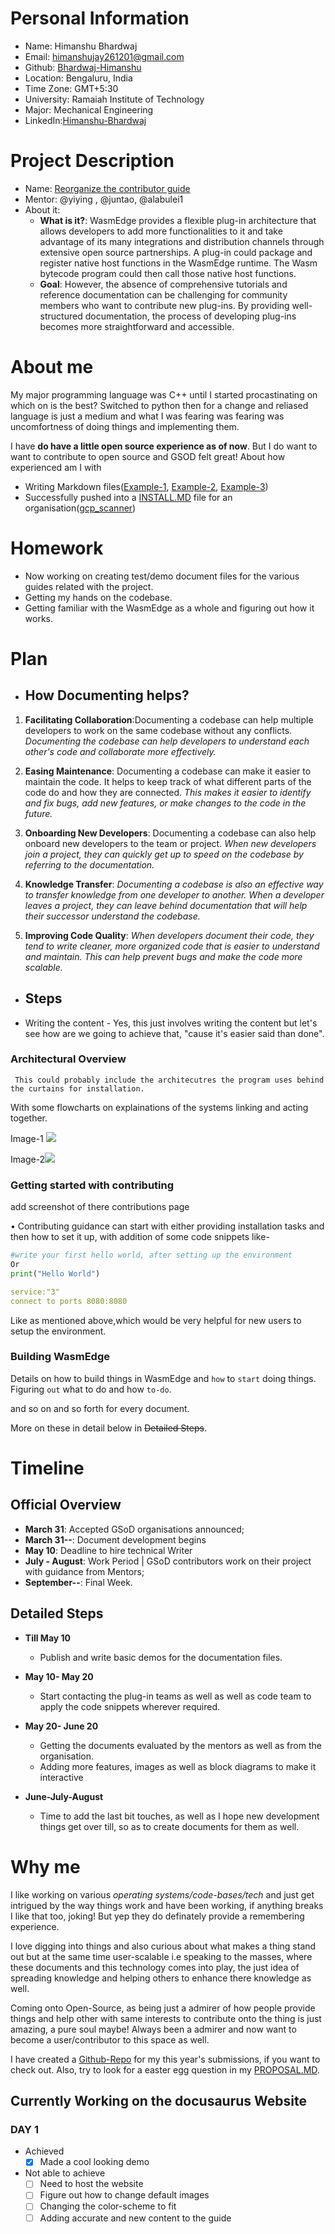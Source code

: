 **Personal Information**
=====================
- Name: Himanshu Bhardwaj
- Email: himanshujay261201@gmail.com
- Github: [Bhardwaj-Himanshu](https://github.com/Bhardwaj-Himanshu)
- Location: Bengaluru, India
- Time Zone: GMT+5:30
- University: Ramaiah Institute of Technology
- Major: Mechanical Engineering
- LinkedIn:[Himanshu-Bhardwaj](https://www.linkedin.com/in/himanshu--bhardwaj/)

**Project Description**
=====================
- Name: [Reorganize the contributor guide](https://github.com/WasmEdge/GSoD2023#project-idea-reorganize-the-contributor-guide)
- Mentor:  @yiying , @juntao, @alabulei1
- About it:
  - **What is it?**: WasmEdge provides a flexible plug-in architecture that allows developers to add more functionalities to it and take advantage of its many integrations and distribution channels through extensive open source partnerships. A plug-in could package and register native host functions in the WasmEdge runtime. The Wasm bytecode program could then call those native host functions.
  - **Goal**: However, the absence of comprehensive tutorials and reference documentation can be challenging for community members who want to contribute new plug-ins. By providing well-structured documentation, the process of developing plug-ins becomes more straightforward and accessible.
 


**About me**
=====================
My major programming language was C++ until I started procastinating on which on is the best? Switched to python then for a change and reliased language is just a medium and what I was fearing was fearing was uncomfortness of doing things and implementing them.

I have **do have a little open source experience as of now**. But I do want to want to contribute to open source and GSOD felt great! About how experienced am I with 

- Writing Markdown files([Example-1](https://github.com/Bhardwaj-Himanshu/GSOC_SUBMISSION_2023/blob/main/README.md), [Example-2](https://github.com/Bhardwaj-Himanshu/GSOC_SUBMISSION_2023/blob/main/Internet%20Health%20Report/PROPOSAL.MD), [Example-3](https://github.com/Bhardwaj-Himanshu/Bhardwaj-Himanshu/blob/main/README.md))
- Successfully pushed into a [INSTALL.MD](https://github.com/google/gcp_scanner/blob/main/INSTALL.md) file for an organisation([gcp_scanner](https://github.com/google/gcp_scanner/pull/131))

**Homework**
=====================
- Now working on creating test/demo document files for the various guides related with the project.
- Getting my hands on the codebase.
- Getting familiar with the WasmEdge as a whole and figuring out how it works.

**Plan**
=====================


 - ## How Documenting helps?
 
 
 1. **Facilitating Collaboration**:Documenting a codebase can help multiple developers to work on the same codebase without any conflicts. *Documenting the codebase can help developers to understand each other's code and collaborate more effectively.*
    
2.  **Easing Maintenance**: Documenting a codebase can make it easier to maintain the code. It helps to keep track of what different parts of the code do and how they are connected. *This makes it easier to identify and fix bugs, add new features, or make changes to the code in the future.*
    
3.  **Onboarding New Developers**: Documenting a codebase can also help onboard new developers to the team or project. *When new developers join a project, they can quickly get up to speed on the codebase by referring to the documentation.*    

4.  **Knowledge Transfer**: *Documenting a codebase is also an effective way to transfer knowledge from one developer to another. When a developer leaves a project, they can leave behind documentation that will help their successor understand the codebase.*
    
5.  **Improving Code Quality**: *When developers document their code, they tend to write cleaner, more organized code that is easier to understand and maintain. This can help prevent bugs and make the code more scalable.* 
    
- ## Steps
- Writing the content
               - Yes, this just involves writing the content but let's see how are we going to achieve that, "cause it's easier said than done".
### Architectural Overview


     This could probably include the architecutres the program uses behind the curtains for installation.
With some flowcharts on explainations of the systems linking and acting together.
    
Image-1 ![](https://user-images.githubusercontent.com/74407676/229855081-99c673a7-0a41-488f-87e1-23d5f177a52d.png)

Image-2![](https://user-images.githubusercontent.com/74407676/229855134-b94c110b-063b-479b-9af1-9ba0254b99c0.png)


### Getting started with contributing

add screenshot of there contributions page

• Contributing guidance can start with either providing installation tasks and then how to set it up, with addition of some code snippets like-
```py
#write your first hello world, after setting up the environment
Or
print("Hello World")
```
```yml
service:"3"
connect to ports 8080:8080
```
Like as mentioned above,which would be very helpful for new users to setup the environment.

### Building WasmEdge   
Details on how to build things in WasmEdge and `how` to `start` doing things.
Figuring `out` what to do and how `to-do`.

and so on and so forth for every document.
          

More on these in detail below in  ~~Detailed Steps~~.


**Timeline**
=====================

## Official Overview

- **March 31**: Accepted GSoD organisations announced;
- **March 31--**: Document development begins
- **May 10**: Deadline to hire technical Writer
- **July - August**: Work Period | GSoD contributors work on their project with guidance from Mentors;
- **September--**: Final Week.

## Detailed Steps

- **Till May 10**
  - Publish and write basic demos for the documentation files.

- **May 10- May 20**
  - Start contacting the plug-in teams as well as well as code team to apply the code snippets wherever required.

- **May 20- June 20**
  - Getting the documents evaluated by the mentors as well as from the organisation.
  - Adding more features, images as well as block diagrams to make it interactive

- **June-July-August**
    - Time to add the last bit touches, as well as I hope new development things get over till, so as to create documents for them as well.

  
**Why me**
=====================
I like working on various *operating systems/code-bases/tech* and just get intrigued by the way things work and have been working, if anything breaks I like that too, joking! But yep they do definately provide a remembering experience.

I love digging into things and also curious about what makes a thing stand out but at the same time user-scalable i.e speaking to the masses, where these documents and this technology comes into play, the just idea of spreading knowledge and helping others to enhance there knowledge as well.

Coming onto Open-Source, as being just a admirer of how people provide things and help other with same interests to contribute onto the thing is just amazing, a pure soul maybe!  Always been a admirer and now want to become a user/contributor to this space as well.


I have created a [Github-Repo](https://github.com/Bhardwaj-Himanshu/Wasm_Edge_GSOD-23) for my this year's submissions, if you want to check out.
Also, try to look for a easter egg question in my [PROPOSAL.MD](https://github.com/Bhardwaj-Himanshu/Wasm_Edge_GSOD-23/blob/main/README.md).


## Currently Working on the docusaurus Website

### DAY 1
- Achieved
   - [x] Made a cool looking demo
- Not able to achieve
   - [ ] Need to host the website
   - [ ] Figure out how to change default images
   - [ ] Changing the color-scheme to fit
   - [ ] Adding accurate and new content to the guide
